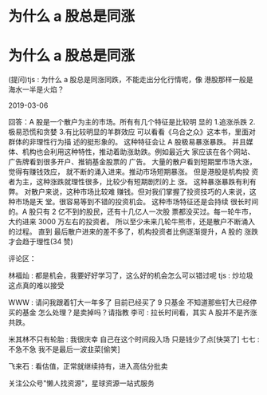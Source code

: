 # 为什么 a 股总是同涨

# 为什么 a 股总是同涨

(提问)tjs : 为什么 a 股总是同涨同跌，不能走出分化行情呢，像 港股那样一般是海水一半是火焰？

2019-03-06

回答：A 股是一个散户为主的市场。所有有几个特征是比较明 显的 1.追涨杀跌 2.极易恐慌和贪婪 3.有比较明显的羊群效应 可以看看《乌合之众》这本书，里面对群体的非理性行为描 述的挺形象的。 这种特征会让 A 股极易暴涨暴跌。 并且媒 体、机构也会利用这种特性，推动着助涨助跌。例如最近大 家应该在各个网站、广告牌看到很多开户、推销基金股票的 广告。 大量的散户看到短期里市场大涨，觉得有赚钱效应， 就不断的涌入进来。推动市场短期暴涨。 但是港股是机构投 资者为主，这种涨跌就理性很多，比较少有短期剧烈的上 涨。 这种暴涨暴跌有利有弊。 对散户来说，这种市场比较难 赚钱。但对我们掌握了投资技巧的人来说，这种市场是天 堂。很容易等到不错的投资机会。 这种市场特征还是会持续 很长时间的。A 股只有 2 亿不到的股民，还有十几亿人一次股 票都没买过。每一轮牛市，大约进来 3000 万左右的投资者。 所以至少未来几轮牛熊市，还是散户不断涌入的过程。 直到 最后散户进来的差不多了，机构投资者比例逐渐提升，A 股的 涨跌才会趋于理性(34 赞)

评论区：

林福灿 : 都是机会，我要好好学习了，这么好的机会怎么可以错过呢 tjs : 炒垃圾这点真的难以接受

WWW : 请问我跟着钉大一年多了 目前已经买了 9 只基金 不知道那些钉大已经停买的基金 怎么处理？是卖掉吗？请指教 李可 : 拉长时间看，其实 A 股并不是齐涨共跌。

米其林不只有轮胎 : 我很庆幸 自己在这个时间段入场 只是钱少了点[快哭了] 七七 : 不急不急 我不是最后一波韭菜[偷笑]

飞来石 : 看估值，正常就继续持有，进入高估分批卖

关注公众号"懒人找资源"，星球资源一站式服务